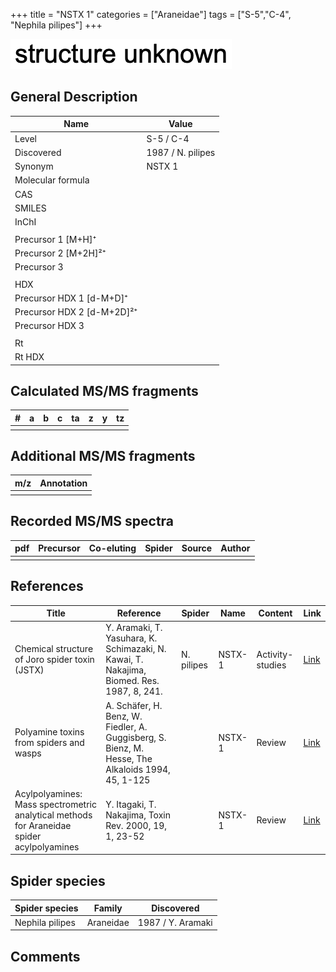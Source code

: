 +++
title = "NSTX 1"
categories = ["Araneidae"]
tags = ["S-5","C-4",
"Nephila pilipes"]
+++

![](/img/2.png)

## General Description

| Name                       | Value             |
|----------------------------|-------------------|
| Level                      | S-5 / C-4                |
| Discovered                 | 1987 / N. pilipes |
| Synonym                    | NSTX 1            |
| Molecular formula          |                   |
| CAS                        |                   |
| SMILES |   |
| InChI  |   |
|                            |                   |
| Precursor 1 [M+H]⁺         |                   |
| Precursor 2 [M+2H]²⁺       |                   |
| Precursor 3                |                   |
|                            |                   |
| HDX                        |                   |
| Precursor HDX 1 [d-M+D]⁺   |                   |
| Precursor HDX 2 [d-M+2D]²⁺ |                   |
| Precursor HDX 3            |                   |
|                            |                   |
| Rt                         |                   |
| Rt HDX                     |                   |

## Calculated MS/MS fragments

| # | a | b | c | ta | z | y | tz |
|---|---|---|---|----|---|---|----|
|   |   |   |   |    |   |   |    |

## Additional MS/MS fragments

| m/z | Annotation |
|-----|------------|
|     |            |

## Recorded MS/MS spectra

| pdf | Precursor | Co-eluting | Spider | Source | Author |
|-----|-----------|------------|--------|--------|--------|
|     |           |            |        |        |        |

## References

| Title                                                                                     | Reference                                                                                         | Spider     | Name   | Content          | Link                                                  |
|-------------------------------------------------------------------------------------------|---------------------------------------------------------------------------------------------------|------------|--------|------------------|-------------------------------------------------------|
| Chemical structure of Joro spider toxin (JSTX)                                            | Y. Aramaki, T. Yasuhara, K. Schimazaki, N. Kawai, T. Nakajima, Biomed. Res. 1987, 8, 241.         | N. pilipes | NSTX-1 | Activity-studies | [Link](https://doi.org/10.2220/biomedres.8.241)       |
| Polyamine toxins from spiders and wasps                                                   | A. Schäfer, H. Benz, W. Fiedler, A. Guggisberg, S. Bienz, M. Hesse, The Alkaloids 1994, 45, 1-125 |            | NSTX-1 | Review           | [Link](https://doi.org/10.1016/S0099-9598(08)60276-X) |
| Acylpolyamines: Mass spectrometric analytical methods for Araneidae spider acylpolyamines | Y. Itagaki, T. Nakajima, Toxin Rev. 2000, 19, 1, 23-52                                            |            | NSTX-1 | Review           | [Link](https://doi.org/10.1081/TXR-100100314)         |

## Spider species

| Spider species  | Family    | Discovered        |
|-----------------|-----------|-------------------|
| Nephila pilipes | Araneidae | 1987 / Y. Aramaki |

## Comments
